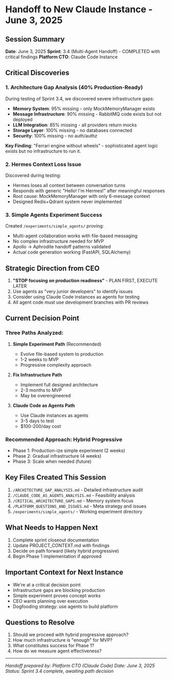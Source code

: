 # Handoff to New Claude Instance - June 3, 2025

## Session Summary
**Date**: June 3, 2025
**Sprint**: 3.4 (Multi-Agent Handoff) - COMPLETED with critical findings
**Platform CTO**: Claude Code Instance

## Critical Discoveries

### 1. Architecture Gap Analysis (40% Production-Ready)
During testing of Sprint 3.4, we discovered severe infrastructure gaps:
- **Memory System**: 95% missing - only MockMemoryManager exists
- **Message Infrastructure**: 90% missing - RabbitMQ code exists but not deployed
- **LLM Integration**: 85% missing - all providers return mocks
- **Storage Layer**: 100% missing - no databases connected
- **Security**: 100% missing - no auth/authz

**Key Finding**: "Ferrari engine without wheels" - sophisticated agent logic exists but no infrastructure to run it.

### 2. Hermes Context Loss Issue
Discovered during testing:
- Hermes loses all context between conversation turns
- Responds with generic "Hello! I'm Hermes!" after meaningful responses
- Root cause: MockMemoryManager with only 6-message context
- Designed Redis+Qdrant system never implemented

### 3. Simple Agents Experiment Success
Created `/experiments/simple_agents/` proving:
- Multi-agent collaboration works with file-based messaging
- No complex infrastructure needed for MVP
- Apollo → Aphrodite handoff patterns validated
- Actual code generation working (FastAPI, SQLAlchemy)

## Strategic Direction from CEO

1. **"STOP focusing on production readiness"** - PLAN FIRST, EXECUTE LATER
2. Use agents as "very junior developers" to identify issues
3. Consider using Claude Code instances as agents for testing
4. All agent code must use development branches with PR reviews

## Current Decision Point

### Three Paths Analyzed:
1. **Simple Experiment Path** (Recommended)
   - Evolve file-based system to production
   - 1-2 weeks to MVP
   - Progressive complexity approach

2. **Fix Infrastructure Path**
   - Implement full designed architecture
   - 2-3 months to MVP
   - May be overengineered

3. **Claude Code as Agents Path**
   - Use Claude instances as agents
   - 3-5 days to test
   - $100-200/day cost

### Recommended Approach: Hybrid Progressive
- Phase 1: Production-ize simple experiment (2 weeks)
- Phase 2: Gradual infrastructure (4 weeks)
- Phase 3: Scale when needed (future)

## Key Files Created This Session

1. `/ARCHITECTURE_GAP_ANALYSIS.md` - Detailed infrastructure audit
2. `/CLAUDE_CODE_AS_AGENTS_ANALYSIS.md` - Feasibility analysis
3. `/CRITICAL_ARCHITECTURE_GAPS.md` - Memory system focus
4. `/PLATFORM_QUESTIONS_AND_ISSUES.md` - Meta strategy and issues
5. `/experiments/simple_agents/` - Working experiment directory

## What Needs to Happen Next

1. Complete sprint closeout documentation
2. Update PROJECT_CONTEXT.md with findings
3. Decide on path forward (likely hybrid progressive)
4. Begin Phase 1 implementation if approved

## Important Context for Next Instance

- We're at a critical decision point
- Infrastructure gaps are blocking production
- Simple experiment proves concept works
- CEO wants planning over execution
- Dogfooding strategy: use agents to build platform

## Questions to Resolve

1. Should we proceed with hybrid progressive approach?
2. How much infrastructure is "enough" for MVP?
3. What constitutes success for Phase 1?
4. How do we measure agent effectiveness?

---
*Handoff prepared by: Platform CTO (Claude Code)*
*Date: June 3, 2025*
*Status: Sprint 3.4 complete, awaiting path decision*